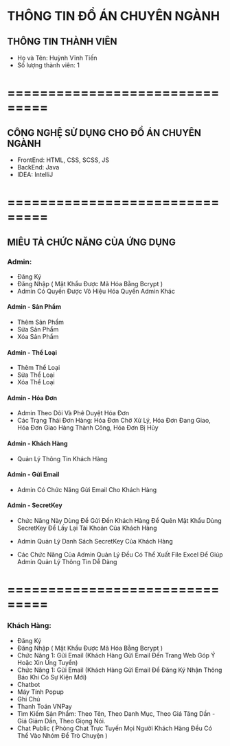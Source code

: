 # THÔNG TIN ĐỒ ÁN CHUYÊN NGÀNH
## THÔNG TIN THÀNH VIÊN
* Họ và Tên: Huỳnh Vĩnh Tiến 
* Số lượng thành viên: 1
# ===============================
## CÔNG NGHỆ SỬ DỤNG CHO ĐỒ ÁN CHUYÊN NGÀNH
* FrontEnd: HTML, CSS, SCSS, JS
* BackEnd: Java
* IDEA: IntelliJ
# ===============================
## MIÊU TẢ CHỨC NĂNG CỦA ỨNG DỤNG
### Admin:
* Đăng Ký
* Đăng Nhập ( Mật Khẩu Được Mã Hóa Bằng Bcrypt )
* Admin Có Quyền Được Vô Hiệu Hóa Quyền Admin Khác
#### Admin - Sản Phẩm
* Thêm Sản Phẩm
* Sửa Sản Phẩm
* Xóa Sản Phẩm
#### Admin - Thể Loại
* Thêm Thể Loại
* Sửa Thể Loại
* Xóa Thể Loại
#### Admin - Hóa Đơn
* Admin Theo Dõi Và Phê Duyệt Hóa Đơn
* Các Trạng Thái Đơn Hàng: Hóa Đơn Chờ Xử Lý, Hóa Đơn Đang Giao, Hóa Đơn Giao Hàng Thành Công, Hóa Đơn Bị Hủy
#### Admin - Khách Hàng
* Quản Lý Thông Tin Khách Hàng
#### Admin - Gửi Email
* Admin Có Chức Năng Gửi Email Cho Khách Hàng
#### Admin - SecretKey
* Chức Năng Này Dùng Để Gửi Đến Khách Hàng Để Quên Mật Khẩu Dùng SecretKey Để Lấy Lại Tài Khoản Của Khách Hàng
* Admin Quản Lý Danh Sách SecretKey Của Khách Hàng

* Các Chức Năng Của Admin Quản Lý Đều Có Thể Xuất File Excel Để Giúp Admin Quản Lý Thông Tin Dễ Dàng
# ===============================
### Khách Hàng: 
* Đăng Ký
* Đăng Nhập ( Mật Khẩu Được Mã Hóa Bằng Bcrypt )
* Chức Năng 1: Gửi Email (Khách Hàng Gửi Email Đến Trang Web Góp Ý Hoặc Xin Ứng Tuyển)
* Chức Năng 1: Gửi Email (Khách Hàng Gửi Email Để Đăng Ký Nhận Thông Báo Khi Có Sự Kiện Mới)
* Chatbot
* Máy Tính Popup
* Ghi Chú
* Thanh Toán VNPay
* Tìm Kiếm Sản Phẩm: Theo Tên, Theo Danh Mục, Theo Giá Tăng Dần - Giá Giảm Dần, Theo Giọng Nói.
* Chat Public ( Phòng Chat Trực Tuyến Mọi Người Khách Hàng Đều Có Thể Vào Nhóm Để Trò Chuyện ) 
